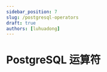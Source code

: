 ```yaml
---
sidebar_position: 7
slug: /postgresql-operators
draft: true
authors: [luhuadong]
---
```


# PostgreSQL 运算符

